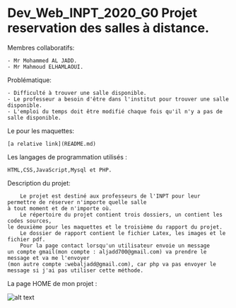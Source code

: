 # Dev_Web_INPT_2020_G0 Projet reservation des salles à distance.

Membres collaboratifs:

    - Mr Mohammed AL JADD.
    - Mr Mahmoud ELHAMLAOUI.

Problématique:
 
    - Difficulté à trouver une salle disponible.
    - Le professeur a besoin d'être dans l'institut pour trouver une salle disponible.
    - L'emploi du temps doit être modifié chaque fois qu'il n'y a pas de salle disponible.
  
Le pour les maquettes:

    [a relative link](README.md)

Les langages de programmation utilisés : 
    
    HTML,CSS,JavaScript,Mysql et PHP.

Description du projet:

        Le projet est destiné aux professeurs de l'INPT pour leur permettre de réserver n'importe quelle salle 
    à tout moment et de n'importe où.
        Le répertoire du projet contient trois dossiers, un contient les codes sources, 
    le deuxième pour les maquettes et le troisième du rapport du projet.
        Le dossier de rapport contient le fichier Latex, les images et le fichier pdf.
        Pour la page contact lorsqu'un utilisateur envoie un message 
    un compte gmail(mon compte : aljadd700@gmail.com) va prendre le message et va me l'envoyer 
    (mon autre compte :webaljadd@gmail.com), car php va pas envoyer le message si j'ai pas utiliser cette méthode.
    
 La page HOME de mon projet :
   
   ![alt text](https://github.com/ENSIAS-MEH/Dev_Web_INPT_2020_G0/blob/master/le%20rapport/img/home.PNG)
